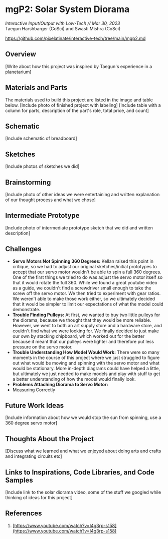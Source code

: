 # mgP2: Solar System Diorama
*Interactive Input/Output with Low-Tech // Mar 30, 2023*   
Taegun Harshbarger (CoSci) and Swasti Mishra (CoSci)

https://github.com/pixelatinate/interactive-tech/tree/main/mgp2.md
<insert youtube link>  
  
## Overview
[Write about how this project was inspired by Taegun's experience in a planetarium]

## Materials and Parts
The materials used to build this project are listed in the image and table below. 
[Include photo of finished project with labeling]
[Include table with a column for parts, description of the part's role, total price, and count]
	
## Schematic
[Include schematic of breadboard]
	
## Sketches
[Include photos of sketches we did]
	
## Brainstorming
[Include photo of other ideas we were entertaining and written explanation of our thought process and what we chose]

## Intermediate Prototype
[Include photo of intermediate prototype sketch that we did and written description]
	
## Challenges
* **Servo Motors Not Spinning 360 Degrees:** Kellan raised this point in critique, so we had to adjust our original sketches/initial prototypes to accept that our servo motor wouldn't be able to spin a full 360 degrees. 
	One of the first things we tried to do was adjust the servo motor itself so that it would rotate the full 360. While we found a great youtube video as a guide, we couldn't find a screwdriver small enough to take the screw off the servo motor. 
	We then tried to experiment with gear ratios. We weren't able to make those work either, so we ultimately decided that it would be simpler to limit our expectations of what the model could demonstrate. 
* **Trouble Finding Pulleys:** At first, we wanted to buy two little pulleys for the diorama, because we thought that they would be more reliable. However, we went to both an art supply store and a hardware store, and couldn't find what we were looking for. 
	We finally decided to just make our own by stacking chipboard, which worked out for the better because it meant that our pulleys were lighter and therefore put less pressure on the servo motor. 
* **Trouble Understanding How Model Would Work:** There were so many moments in the course of this project where we just struggled to figure out what would be moving and spinning with the servo motor and what would be stationary. 
	More in-depth diagrams could have helped a little, but ultimately we just needed to make models and play with stuff to get a better understanding of how the model would finally look. 
* **Problems Attaching Diorama to Servo Motor:** 
* Measuring Correctly 

## Future Work Ideas
[Include information about how we would stop the sun from spinning, use a 360 degree servo motor]
	
## Thoughts About the Project 
[Discuss what we learned and what we enjoyed about doing arts and crafts and integrating circuits etc]
	
## Links to Inspirations, Code Libraries, and Code Samples
[Include link to the solar diorama video, some of the stuff we googled while thinking of ideas for this project]
	
## References
1. [https://www.youtube.com/watch?v=I4g3rp-s158](https://www.youtube.com/watch?v=I4g3rp-s158)
